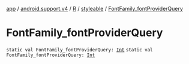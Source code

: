 [app](../../../index.md) / [android.support.v4](../../index.md) / [R](../index.md) / [styleable](index.md) / [FontFamily_fontProviderQuery](.)

# FontFamily_fontProviderQuery

`static val FontFamily_fontProviderQuery: `[`Int`](https://kotlinlang.org/api/latest/jvm/stdlib/kotlin/-int/index.html)
`static val FontFamily_fontProviderQuery: `[`Int`](https://kotlinlang.org/api/latest/jvm/stdlib/kotlin/-int/index.html)